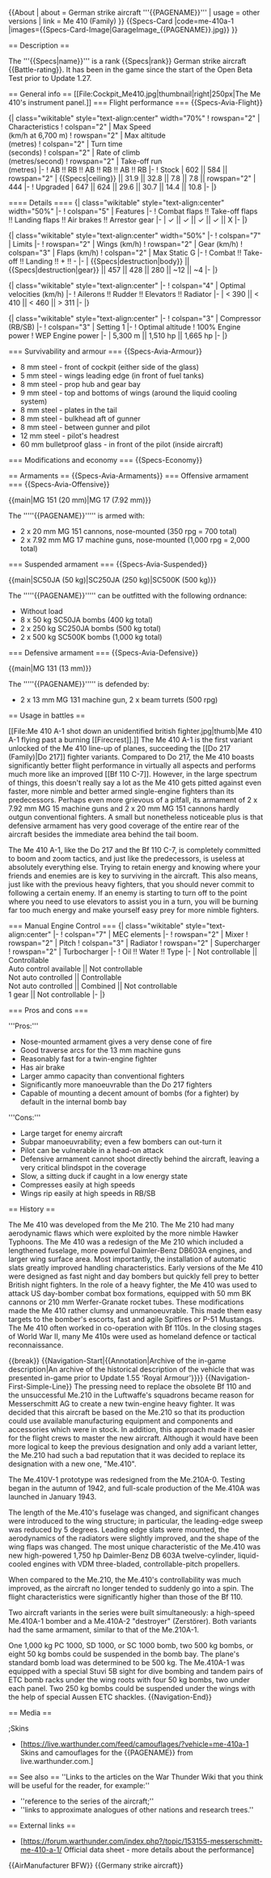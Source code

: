 {{About
| about = German strike aircraft '''{{PAGENAME}}'''
| usage = other versions
| link = Me 410 (Family)
}}
{{Specs-Card
|code=me-410a-1
|images={{Specs-Card-Image|GarageImage_{{PAGENAME}}.jpg}}
}}

== Description ==
<!-- ''In the description, the first part should be about the history of and the creation and combat usage of the aircraft, as well as its key features. In the second part, tell the reader about the aircraft in the game. Insert a screenshot of the vehicle, so that if the novice player does not remember the vehicle by name, he will immediately understand what kind of vehicle the article is talking about.'' -->
The '''{{Specs|name}}''' is a rank {{Specs|rank}} German strike aircraft {{Battle-rating}}. It has been in the game since the start of the Open Beta Test prior to Update 1.27.

== General info ==
[[File:Cockpit_Me410.jpg|thumbnail|right|250px|The Me 410's instrument panel.]]
=== Flight performance ===
{{Specs-Avia-Flight}}
<!-- ''Describe how the aircraft behaves in the air. Speed, manoeuvrability, acceleration and allowable loads - these are the most important characteristics of the vehicle.'' -->

{| class="wikitable" style="text-align:center" width="70%"
! rowspan="2" | Characteristics
! colspan="2" | Max Speed<br>(km/h at 6,700 m)
! rowspan="2" | Max altitude<br>(metres)
! colspan="2" | Turn time<br>(seconds)
! colspan="2" | Rate of climb<br>(metres/second)
! rowspan="2" | Take-off run<br>(metres)
|-
! AB !! RB !! AB !! RB !! AB !! RB
|-
! Stock
| 602 || 584 || rowspan="2" | {{Specs|ceiling}} || 31.9 || 32.8 || 7.8 || 7.8 || rowspan="2" | 444
|-
! Upgraded
| 647 || 624 || 29.6 || 30.7 || 14.4 || 10.8
|-
|}

==== Details ====
{| class="wikitable" style="text-align:center" width="50%"
|-
! colspan="5" | Features
|-
! Combat flaps !! Take-off flaps !! Landing flaps !! Air brakes !! Arrestor gear
|-
| ✓ || ✓ || ✓ || ✓ || X     <!-- ✓ -->
|-
|}

{| class="wikitable" style="text-align:center" width="50%"
|-
! colspan="7" | Limits
|-
! rowspan="2" | Wings (km/h)
! rowspan="2" | Gear (km/h)
! colspan="3" | Flaps (km/h)
! colspan="2" | Max Static G
|-
! Combat !! Take-off !! Landing !! + !! -
|-
| {{Specs|destruction|body}} || {{Specs|destruction|gear}} || 457 || 428 || 280 || ~12 || ~4
|-
|}

{| class="wikitable" style="text-align:center"
|-
! colspan="4" | Optimal velocities (km/h)
|-
! Ailerons !! Rudder !! Elevators !! Radiator
|-
| < 390 || < 410 || < 460 || > 311
|-
|}

{| class="wikitable" style="text-align:center"
|-
! colspan="3" | Compressor (RB/SB)
|-
! colspan="3" | Setting 1
|-
! Optimal altitude
! 100% Engine power
! WEP Engine power
|-
| 5,300 m || 1,510 hp || 1,665 hp
|-
|}

=== Survivability and armour ===
{{Specs-Avia-Armour}}
<!-- ''Examine the survivability of the aircraft. Note how vulnerable the structure is and how secure the pilot is, whether the fuel tanks are armoured, etc. Describe the armour, if there is any, and also mention the vulnerability of other critical aircraft systems.'' -->

* 8 mm steel - front of cockpit (either side of the glass)
* 5 mm steel - wings leading edge (in front of fuel tanks)
* 8 mm steel - prop hub and gear bay
* 9 mm steel - top and bottoms of wings (around the liquid cooling system)
* 8 mm steel - plates in the tail
* 8 mm steel - bulkhead aft of gunner
* 8 mm steel - between gunner and pilot
* 12 mm steel - pilot's headrest
* 60 mm bulletproof glass - in front of the pilot (inside aircraft)

=== Modifications and economy ===
{{Specs-Economy}}

== Armaments ==
{{Specs-Avia-Armaments}}
=== Offensive armament ===
{{Specs-Avia-Offensive}}
<!-- ''Describe the offensive armament of the aircraft, if any. Describe how effective the cannons and machine guns are in a battle, and also what belts or drums are better to use. If there is no offensive weaponry, delete this subsection.'' -->
{{main|MG 151 (20 mm)|MG 17 (7.92 mm)}}

The '''''{{PAGENAME}}''''' is armed with:

* 2 x 20 mm MG 151 cannons, nose-mounted (350 rpg = 700 total)
* 2 x 7.92 mm MG 17 machine guns, nose-mounted (1,000 rpg = 2,000 total)

=== Suspended armament ===
{{Specs-Avia-Suspended}}
<!-- ''Describe the aircraft's suspended armament: additional cannons under the wings, bombs, rockets and torpedoes. This section is especially important for bombers and attackers. If there is no suspended weaponry remove this subsection.'' -->
{{main|SC50JA (50 kg)|SC250JA (250 kg)|SC500K (500 kg)}}

The '''''{{PAGENAME}}''''' can be outfitted with the following ordnance:

* Without load
* 8 x 50 kg SC50JA bombs (400 kg total)
* 2 x 250 kg SC250JA bombs (500 kg total)
* 2 x 500 kg SC500K bombs (1,000 kg total)

=== Defensive armament ===
{{Specs-Avia-Defensive}}
<!-- ''Defensive armament with turret machine guns or cannons, crewed by gunners. Examine the number of gunners and what belts or drums are better to use. If defensive weaponry is not available, remove this subsection.'' -->
{{main|MG 131 (13 mm)}}

The '''''{{PAGENAME}}''''' is defended by:

* 2 x 13 mm MG 131 machine gun, 2 x beam turrets (500 rpg)

== Usage in battles ==
<!-- ''Describe the tactics of playing in the aircraft, the features of using aircraft in a team and advice on tactics. Refrain from creating a "guide" - do not impose a single point of view, but instead, give the reader food for thought. Examine the most dangerous enemies and give recommendations on fighting them. If necessary, note the specifics of the game in different modes (AB, RB, SB).'' -->
[[File:Me 410 A-1 shot down an unidentified british fighter.jpg|thumb|Me 410 A-1 flying past a burning [[Firecrest]].]]
The Me 410 A-1 is the first variant unlocked of the Me 410 line-up of planes, succeeding the [[Do 217 (Family)|Do 217]] fighter variants. Compared to Do 217, the Me 410 boasts significantly better flight performance in virtually all aspects and performs much more like an improved [[Bf 110 C-7]]. However, in the large spectrum of things, this doesn't really say a lot as the Me 410 gets pitted against even faster, more nimble and better armed single-engine fighters than its predecessors. Perhaps even more grievous of a pitfall, its armament of 2 x 7.92 mm MG 15 machine guns and 2 x 20 mm MG 151 cannons hardly outgun conventional fighters. A small but nonetheless noticeable plus is that defensive armament has very good coverage of the entire rear of the aircraft besides the immediate area behind the tail boom.

The Me 410 A-1, like the Do 217 and the Bf 110 C-7, is completely committed to boom and zoom tactics, and just like the predecessors, is useless at absolutely everything else. Trying to retain energy and knowing where your friends and enemies are is key to surviving in the aircraft. This also means, just like with the previous heavy fighters, that you should never commit to following a certain enemy. If an enemy is starting to turn off to the point where you need to use elevators to assist you in a turn, you will be burning far too much energy and make yourself easy prey for more nimble fighters.

=== Manual Engine Control ===
{| class="wikitable" style="text-align:center"
|-
! colspan="7" | MEC elements
|-
! rowspan="2" | Mixer
! rowspan="2" | Pitch
! colspan="3" | Radiator
! rowspan="2" | Supercharger
! rowspan="2" | Turbocharger
|-
! Oil !! Water !! Type
|-
| Not controllable || Controllable<br>Auto control available || Not controllable<br>Not auto controlled || Controllable<br>Not auto controlled || Combined || Not controllable<br>1 gear || Not controllable
|-
|}

=== Pros and cons ===
<!-- ''Summarise and briefly evaluate the vehicle in terms of its characteristics and combat effectiveness. Mark its pros and cons in the bulleted list. Try not to use more than 6 points for each of the characteristics. Avoid using categorical definitions such as "bad", "good" and the like - use substitutions with softer forms such as "inadequate" and "effective".'' -->

'''Pros:'''

* Nose-mounted armament gives a very dense cone of fire
* Good traverse arcs for the 13 mm machine guns
* Reasonably fast for a twin-engine fighter
* Has air brake
* Larger ammo capacity than conventional fighters
* Significantly more manoeuvrable than the Do 217 fighters
* Capable of mounting a decent amount of bombs (for a fighter) by default in the internal bomb bay

'''Cons:'''

* Large target for enemy aircraft
* Subpar manoeuvrability; even a few bombers can out-turn it
* Pilot can be vulnerable in a head-on attack
* Defensive armament cannot shoot directly behind the aircraft, leaving a very critical blindspot in the coverage
* Slow, a sitting duck if caught in a low energy state
* Compresses easily at high speeds
* Wings rip easily at high speeds in RB/SB

== History ==
<!-- ''Describe the history of the creation and combat usage of the aircraft in more detail than in the introduction. If the historical reference turns out to be too long, take it to a separate article, taking a link to the article about the vehicle and adding a block "/History" (example: <nowiki>https://wiki.warthunder.com/(Vehicle-name)/History</nowiki>) and add a link to it here using the <code>main</code> template. Be sure to reference text and sources by using <code><nowiki><ref></ref></nowiki></code>, as well as adding them at the end of the article with <code><nowiki><references /></nowiki></code>. This section may also include the vehicle's dev blog entry (if applicable) and the in-game encyclopedia description (under <code><nowiki>=== In-game description ===</nowiki></code>, also if applicable).'' -->
The Me 410 was developed from the Me 210. The Me 210 had many aerodynamic flaws which were exploited by the more nimble Hawker Typhoons. The Me 410 was a redesign of the Me 210 which included a lengthened fuselage, more powerful Daimler-Benz DB603A engines, and larger wing surface area. Most importantly, the installation of automatic slats greatly improved handling characteristics. Early versions of the Me 410 were designed as fast night and day bombers but quickly fell prey to better British night fighters. In the role of a heavy fighter, the Me 410 was used to attack US day-bomber combat box formations, equipped with 50 mm BK cannons or 210 mm Werfer-Granate rocket tubes. These modifications made the Me 410 rather clumsy and unmanoeuvrable. This made them easy targets to the bomber's escorts, fast and agile Spitfires or P-51 Mustangs. The Me 410 often worked in co-operation with Bf 110s. In the closing stages of World War II, many Me 410s were used as homeland defence or tactical reconnaissance.

{{break}}
{{Navigation-Start|{{Annotation|Archive of the in-game description|An archive of the historical description of the vehicle that was presented in-game prior to Update 1.55 'Royal Armour'}}}}
{{Navigation-First-Simple-Line}}
The pressing need to replace the obsolete Bf 110 and the unsuccessful Me.210 in the Luftwaffe's squadrons became reason for Messerschmitt AG to create a new twin-engine heavy fighter. It was decided that this aircraft be based on the Me.210 so that its production could use available manufacturing equipment and components and accessories which were in stock. In addition, this approach made it easier for the flight crews to master the new aircraft. Although it would have been more logical to keep the previous designation and only add a variant letter, the Me.210 had such a bad reputation that it was decided to replace its designation with a new one, "Me.410".

The Me.410V-1 prototype was redesigned from the Me.210A-0. Testing began in the autumn of 1942, and full-scale production of the Me.410A was launched in January 1943.

The length of the Me.410's fuselage was changed, and significant changes were introduced to the wing structure; in particular, the leading-edge sweep was reduced by 5 degrees. Leading edge slats were mounted, the aerodynamics of the radiators were slightly improved, and the shape of the wing flaps was changed. The most unique characteristic of the Me.410 was new high-powered 1,750 hp Daimler-Benz DB 603A twelve-cylinder, liquid-cooled engines with VDM three-bladed, controllable-pitch propellers.

When compared to the Me.210, the Me.410's controllability was much improved, as the aircraft no longer tended to suddenly go into a spin. The flight characteristics were significantly higher than those of the Bf 110.

Two aircraft variants in the series were built simultaneously: a high-speed Me.410A-1 bomber and a Me.410A-2 "destroyer" (Zerstörer). Both variants had the same armament, similar to that of the Me.210A-1.

One 1,000 kg PC 1000, SD 1000, or SC 1000 bomb, two 500 kg bombs, or eight 50 kg bombs could be suspended in the bomb bay. The plane's standard bomb load was determined to be 500 kg. The Me.410A-1 was equipped with a special Stuvi 5B sight for dive bombing and tandem pairs of ETC bomb racks under the wing roots with four 50 kg bombs, two under each panel. Two 250 kg bombs could be suspended under the wings with the help of special Aussen ETC shackles.
{{Navigation-End}}

== Media ==
<!-- ''Excellent additions to the article would be video guides, screenshots from the game, and photos.'' -->

;Skins
* [https://live.warthunder.com/feed/camouflages/?vehicle=me-410a-1 Skins and camouflages for the {{PAGENAME}} from live.warthunder.com.]

== See also ==
''Links to the articles on the War Thunder Wiki that you think will be useful for the reader, for example:''
* ''reference to the series of the aircraft;''
* ''links to approximate analogues of other nations and research trees.''

== External links ==
<!--''Paste links to sources and external resources, such as:''
* ''topic on the official game forum;''
* ''other literature.''-->

* [https://forum.warthunder.com/index.php?/topic/153155-messerschmitt-me-410-a-1/ Official data sheet - more details about the performance]

{{AirManufacturer BFW}}
{{Germany strike aircraft}}